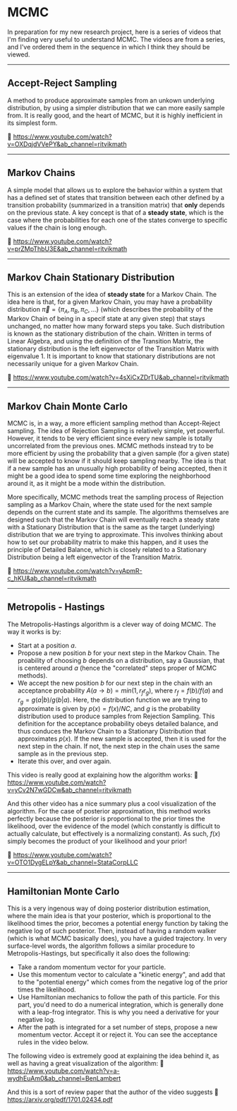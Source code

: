 # MCMC
In preparation for my new research project, here is a series of videos that I'm finding very useful to understand MCMC. The videos are from a series, and I've ordered them in the sequence in which I think they should be viewed.

---

## Accept-Reject Sampling
A method to produce approximate samples from an unkown underlying distribution, by using a simpler distribution that we can more easily sample from. It is really good, and the heart of MCMC, but it is highly inefficient in its simplest form.

🎥   https://www.youtube.com/watch?v=OXDqjdVVePY&ab_channel=ritvikmath

---

## Markov Chains
A simple model that allows us to explore the behavior within a system that has a defined set of states that transition between each other defined by a transition probability (summarized in a transition matrix) that **only** depends on the previous state. A key concept is that of a **steady state**, which is the case where the probabilities for each one of the states converge to specific values if the chain is long enough.

🎥   https://www.youtube.com/watch?v=prZMpThbU3E&ab_channel=ritvikmath

---

## Markov Chain Stationary Distribution
This is an extension of the idea of **steady state** for a Markov Chain. The idea here is that, for a given Markov Chain, you may have a probability distribution $\vec{\pi} = \{\pi_A, \pi_B, \pi_C, \dots\}$ (which describes the probability of the Markov Chain of being in a specif state at any given step) that stays unchanged, no matter how many forward steps you take. Such distribution is known as the stationary distribution of the chain. Written in terms of Linear Algebra, and using the definition of the Transition Matrix, the stationary distribution is the left eigenvector of the Transition Matrix with eigenvalue 1. It is important to know that stationary distributions are not necessarily unique for a given Markov Chain.

🎥   https://www.youtube.com/watch?v=4sXiCxZDrTU&ab_channel=ritvikmath

---

## Markov Chain Monte Carlo
MCMC is, in a way, a more efficient sampling method than Accept-Reject sampling. The idea of Rejection Sampling is relatively simple, yet powerful. However, it tends to be very efficient since every new sample is totally uncorrelated from the previous ones. MCMC methods instead try to be more efficient by using the probability that a given sample (for a given state) will be accepted to know if it should keep sampling nearby. The idea is that if a new sample has an unusually high probability of being accepted, then it might be a good idea to spend some time exploring the neighborhood around it, as it might be a mode within the distribution.

More specifically, MCMC methods treat the sampling process of Rejection sampling as a Markov Chain, where the state used for the next sample depends on the current state and its sample. The algorithms themselves are designed such that the Markov Chain will eventually reach a steady state with a Stationary Distribution that is the same as the target (underlying) distribution that we are trying to approximate. This involves thinking about how to set our probability matrix to make this happen, and it uses the principle of Detailed Balance, which is closely related to a Stationary Distribution being a left eigenvector of the Transition Matrix.

🎥   https://www.youtube.com/watch?v=yApmR-c_hKU&ab_channel=ritvikmath

---

## Metropolis - Hastings
The Metropolis-Hastings algorithm is a clever way of doing MCMC. The way it works is by:

- Start at a position $a$. 
- Propose a new position $b$ for your next step in the Markov Chain. The proability of choosing $b$ depends on a distribution, say a Gaussian, that is centered around $a$ (hence the "correlated" steps proper of MCMC methods).
- We accept the new position $b$ for our next step in the chain with an acceptance probability $A(a\rightarrow b) = min(1, r_f r_g)$, where $r_f = f(b)/f(a)$ and $r_g = g(a|b)/g(b|a)$. Here, the distribution function we are trying to approximate is given by $p(x) = f(x)/NC$, and $g$ is the probability distribution used to produce samples from Rejection Sampling. This definition for the acceptance probability obeys detailed balance, and thus conduces the Markov Chain to a Stationary Distribution that approximates $p(x)$. If the new sample is accepted, then it is used for the next step in the chain. If not, the next step in the chain uses the same sample as in the previous step.
- Iterate this over, and over again.

This video is really good at explaining how the algorithm works:
🎥   https://www.youtube.com/watch?v=yCv2N7wGDCw&ab_channel=ritvikmath

And this other video has a nice summary plus a cool visualization of the algorithm. For the case of posterior approximation, this method works perfectly because the posterior is proportional to the prior times the likelihood, over the evidence of the model (which constantly is difficult to actually calculate, but effectively is a normalizing constant). As such, $f(x)$ simply becomes the product of your likelihood and your prior!

🎥   https://www.youtube.com/watch?v=OTO1DygELpY&ab_channel=StataCorpLLC

---

## Hamiltonian Monte Carlo

This is a very ingenous way of doing posterior distribution estimation, where the main idea is that your posterior, which is proportional to the likelihood times the prior, becomes a potential energy function by taking the negative log of such posterior. Then, instead of having a random walker (which is what MCMC basically does), you have a guided trajectory. In very surface-level words, the algorithm follows a similar procedure to Metropolis-Hastings, but specifically it also does the following:

- Take a random momentum vector for your particle.
- Use this momentum vector to calculate a "kinetic energy", and add that to the "potential energy" which comes from the negative log of the prior times the likelihood.
- Use Hamiltonian mechanics to follow the path of this particle. For this part, you'd need to do a numerical integration, which is generally done with a leap-frog integrator. This is why you need a derivative for your negative log.
- After the path is integrated for a set number of steps, propose a new momentum vector. Accept it or reject it. You can see the acceptance rules in the video below.

The following video is extremely good at explaining the idea behind it, as well as having a great visualization of the algorithm:
🎥   https://www.youtube.com/watch?v=a-wydhEuAm0&ab_channel=BenLambert

And this is a sort of review paper that the author of the video suggests
📄   https://arxiv.org/pdf/1701.02434.pdf
